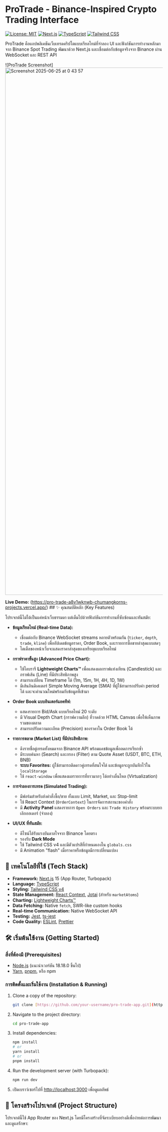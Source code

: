 # ProTrade - Binance-Inspired Crypto Trading Interface

[![License: MIT](https://img.shields.io/badge/License-MIT-yellow.svg)](https://opensource.org/licenses/MIT)
[![Next.js](https://img.shields.io/badge/Next.js-15.3.3-blue?logo=next.js)](https://nextjs.org/)
[![TypeScript](https://img.shields.io/badge/TypeScript-5-blue?logo=typescript)](https://www.typescriptlang.org/)
[![Tailwind CSS](https://img.shields.io/badge/Tailwind_CSS-4-38B2AC?logo=tailwind-css)](https://tailwindcss.com/)

ProTrade คือแอปพลิเคชันเว็บเทรดคริปโตแบบเรียลไทม์ที่จำลอง UI และฟังก์ชันการทำงานหลักมาจาก Binance Spot Trading พัฒนาด้วย Next.js และเชื่อมต่อกับข้อมูลจริงจาก Binance ผ่าน WebSocket และ REST API

![ProTrade Screenshot]<img width="1680" alt="Screenshot 2025-06-25 at 0 43 57" src="https://github.com/user-attachments/assets/5c782fdc-b502-4d62-b829-42847aa27642" />


**Live Demo:** (https://pro-trade-a8v1wknwb-chumangkorns-projects.vercel.app/) ## ✨ คุณสมบัติหลัก (Key Features)

โปรเจกต์นี้ไม่ได้เป็นแค่หน้าเว็บธรรมดา แต่เต็มไปด้วยฟังก์ชันการทำงานที่ซับซ้อนและทันสมัย:

* **ข้อมูลเรียลไทม์ (Real-time Data):**
    * เชื่อมต่อกับ Binance WebSocket streams หลายตัวพร้อมกัน (`ticker`, `depth`, `trade`, `kline`) เพื่ออัปเดตข้อมูลราคา, Order Book, และรายการซื้อขายล่าสุดแบบสดๆ
    * ไตเติ้ลของหน้าเว็บจะแสดงราคาล่าสุดของเหรียญแบบเรียลไทม์

* **กราฟราคาขั้นสูง (Advanced Price Chart):**
    * ใช้ไลบรารี **Lightweight Charts™** เพื่อแสดงผลกราฟแท่งเทียน (Candlestick) และกราฟเส้น (Line) ที่มีประสิทธิภาพสูง
    * สามารถเปลี่ยน Timeframe ได้ (1m, 15m, 1H, 4H, 1D, 1W)
    * มีเส้นอินดิเคเตอร์ Simple Moving Average (SMA) ที่ผู้ใช้สามารถปรับค่า period ได้ และจะคำนวณใหม่พร้อมกับข้อมูลที่เข้ามา

* **Order Book แบบอินเตอร์แอคทีฟ:**
    * แสดงรายการ Bid/Ask แบบเรียลไทม์ 20 ระดับ
    * มี Visual Depth Chart (กราฟความลึก) ที่วาดด้วย HTML Canvas เพื่อให้เห็นภาพรวมของตลาด
    * สามารถปรับความละเอียด (Precision) ของราคาใน Order Book ได้

* **รายการตลาด (Market List) ที่มีประสิทธิภาพ:**
    * ดึงรายชื่อคู่เทรดทั้งหมดจาก Binance API พร้อมแคชข้อมูลเพื่อลดการเรียกซ้ำ
    * มีระบบค้นหา (Search) และกรอง (Filter) ตาม Quote Asset (USDT, BTC, ETH, BNB)
    * **ระบบ Favorites:** ผู้ใช้สามารถติดดาวคู่เทรดที่สนใจได้ และข้อมูลจะถูกบันทึกไว้ใน `localStorage`
    * ใช้ `react-window` เพื่อแสดงผลรายการที่ยาวมากๆ ได้อย่างลื่นไหล (Virtualization)

* **การจำลองการเทรด (Simulated Trading):**
    * มีฟอร์มสำหรับส่งคำสั่งซื้อ/ขาย ทั้งแบบ Limit, Market, และ Stop-limit
    * ใช้ React Context (`OrderContext`) ในการจัดการสถานะของคำสั่ง
    * มี **Activity Panel** แสดงรายการ `Open Orders` และ `Trade History` พร้อมระบบยกเลิกออเดอร์ (จำลอง)

* **UI/UX ที่ทันสมัย:**
    * ดีไซน์ได้รับแรงบันดาลใจจาก Binance โดยตรง
    * รองรับ **Dark Mode**
    * ใช้ Tailwind CSS v4 และมีตัวแปรสีที่กำหนดเองใน `globals.css`
    * มี Animation "flash" เมื่อราคาหรือข้อมูลมีการเปลี่ยนแปลง

## 🚀 เทคโนโลยีที่ใช้ (Tech Stack)

* **Framework:** [Next.js](https://nextjs.org/) 15 (App Router, Turbopack)
* **Language:** [TypeScript](https://www.typescriptlang.org/)
* **Styling:** [Tailwind CSS v4](https://tailwindcss.com/)
* **State Management:** [React Context](https://react.dev/learn/passing-data-deeply-with-context), [Jotai](https://jotai.org/) (สำหรับ `marketAtoms`)
* **Charting:** [Lightweight Charts™](https://www.tradingview.com/lightweight-charts/)
* **Data Fetching:** Native `fetch`, SWR-like custom hooks
* **Real-time Communication:** Native WebSocket API
* **Testing:** [Jest](https://jestjs.io/), [ts-jest](https://kulshekhar.github.io/ts-jest/)
* **Code Quality:** [ESLint](https://eslint.org/), [Prettier](https://prettier.io/)

## 🛠️ เริ่มต้นใช้งาน (Getting Started)

### สิ่งที่ต้องมี (Prerequisites)

* [Node.js](https://nodejs.org/) (แนะนำเวอร์ชัน 18.18.0 ขึ้นไป)
* [Yarn](https://yarnpkg.com/), [pnpm](https://pnpm.io/), หรือ npm

### การติดตั้งและเริ่มใช้งาน (Installation & Running)

1.  Clone a copy of the repository:
    ```bash
    git clone [https://github.com/your-username/pro-trade-app.git](https://github.com/your-username/pro-trade-app.git)
    ```
2.  Navigate to the project directory:
    ```bash
    cd pro-trade-app
    ```
3.  Install dependencies:
    ```bash
    npm install
    # or
    yarn install
    # or
    pnpm install
    ```
4.  Run the development server (with Turbopack):
    ```bash
    npm run dev
    ```
5.  เปิดเบราว์เซอร์ไปที่ [http://localhost:3000](http://localhost:3000) เพื่อดูผลลัพธ์

## 📂 โครงสร้างโปรเจกต์ (Project Structure)

โปรเจกต์นี้ใช้ App Router ของ Next.js โดยมีโครงสร้างที่จัดระเบียบอย่างดีเพื่อง่ายต่อการพัฒนาและดูแลรักษา:
